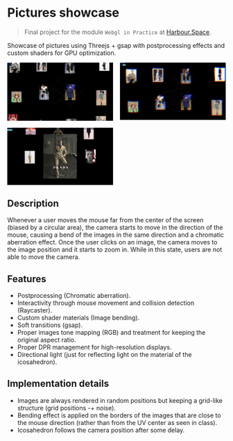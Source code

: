 # Pictures showcase

> Final project for the module `Webgl in Practice` at [Harbour.Space](https://harbour.space).

Showcase of pictures using Threejs + gsap with postprocessing effects and custom shaders for GPU optimization.

<!-- divs grid -->
<div style="display: grid; grid-template-columns: repeat(2, 1fr); gap: 1rem;">
    <img src="./docs/images/static.png" alt="Static" style="width: 100%;">
    <img src="./docs/images/chromatic-aberration.png" alt="Chromatic aberration" style="width: 100%;">
    <img src="./docs/images/picture-details.png" alt="Picture details" style="width: 100%;">
</div>

## Description

Whenever a user moves the mouse far from the center of the screen (biased by a circular area), the camera starts to move in the direction of the mouse, causing a bend of the images in the same direction and a chromatic aberration effect.
Once the user clicks on an image, the camera moves to the image position and it starts to zoom in. While in this state, users are not
able to move the camera.

## Features

- Postprocessing (Chromatic aberration).
- Interactivity through mouse movement and collision detection (Raycaster).
- Custom shader materials (Image bending).
- Soft transitions (gsap).
- Proper images tone mapping (RGB) and treatment for keeping the original aspect ratio.
- Proper DPR management for high-resolution displays.
- Directional light (just for reflecting light on the material of the icosahedron).

## Implementation details

- Images are always rendered in random positions but keeping a grid-like structure (grid positions -+ noise).
- Bending effect is applied on the borders of the images that are close to the mouse direction (rather than from the UV center as seen in class).
- Icosahedron follows the camera position after some delay.
